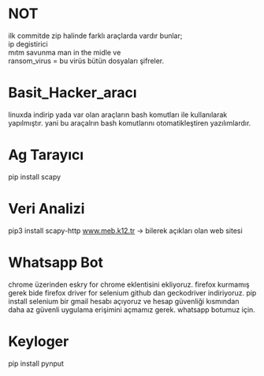 # NOT </br>
ilk commitde zip halinde farklı araçlarda vardır bunlar; </br>
ip degistirici </br>
mıtm savunma man in the midle ve </br>
ransom_virus = bu virüs bütün dosyaları  şifreler. </br>

# Basit_Hacker_aracı </br>
linuxda indirip yada var olan araçların bash komutları ile kullanılarak yapılmıştır. yani bu araçalrın bash komutlarını otomatikleştiren yazılımlardır.

# Ag Tarayıcı </br>
pip install scapy

# Veri Analizi </br>
pip3 install scapy-http
www.meb.k12.tr -> bilerek açıkları olan web sitesi

# Whatsapp Bot </br>
chrome üzerinden eskry for chrome eklentisini ekliyoruz.
firefox kurmamış gerek bide
firefox driver for selenium github dan geckodriver indiriyoruz.
pip install selenium
bir gmail hesabı açıyoruz ve hesap güvenliği kısmından daha az güvenli uygulama erişimini açmamız gerek. whatsapp botumuz için.

# Keyloger </br>
pip install pynput


